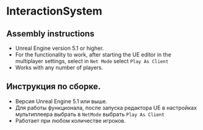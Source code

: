 # InteractionSystem

## Assembly instructions

- Unreal Engine version 5.1 or higher. 
- For the functionality to work, after starting the UE editor in the multiplayer settings, select in `Net Mode` select `Play As Client`
- Works with any number of players.









## Инструкция по сборке. 

- Версия Unreal Engine 5.1 или выше. 
- Для работы функционала, после запуска редактора UE в настройках мультиплеера выбрать в `NetMode` выбрать `Play As Client`
- Работает при любом количестве игроков. 